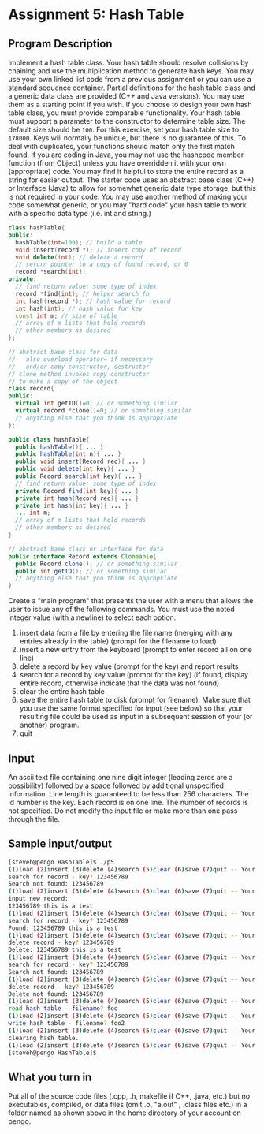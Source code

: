 # Assignment 5: Hash Table

## Program Description
Implement a hash table class. Your hash table should resolve collisions by chaining and use the multiplication method to generate hash keys. You may use your own linked list code from a previous assignment or you can use a standard sequence container. Partial definitions for the hash table class and a generic data class are provided (C++ and Java versions). You may use them as a starting point if you wish. If you choose to design your own hash table class, you must provide comparable functionality. Your hash table must support a parameter to the constructor to determine table size. The default size should be `100`. For this exercise, set your hash table size to `178000`. Keys will normally be unique, but there is no guarantee of this. To deal with duplicates, your functions should match only the first match found. If you are coding in Java, you may not use the hashcode member function (from Object) unless you have overridden it with your own (appropriate) code. You may find it helpful to store the entire record as a string for easier output.
The starter code uses an abstract base class (C++) or Interface (Java) to allow for somewhat generic data type storage, but this is not required in your code. You may use another method of making your code somewhat generic, or you may "hard code" your hash table to work with a specific data type (i.e. int and string.)

```cpp
class hashTable{
public:
  hashTable(int=100); // build a table
  void insert(record *); // insert copy of record
  void delete(int); // delete a record
  // return pointer to a copy of found record, or 0
  record *search(int); 
private:
  // find return value: some type of index
  record *find(int); // helper search fn
  int hash(record *); // hash value for record
  int hash(int); // hash value for key  
  const int m; // size of table
  // array of m lists that hold records
  // other members as desired
};

// abstract base class for data
//   also overload operator= if necessary
//   and/or copy constructor, destructor 
// clone method invokes copy constructor
// to make a copy of the object
class record{
public:
  virtual int getID()=0; // or something similar 
  virtual record *clone()=0; // or something similar
  // anything else that you think is appropriate 
};
```

```java
public class hashTable{
  public hashTable(){ ... }
  public hashTable(int n){ ... }
  public void insert(Record rec){ ... }
  public void delete(int key){ ... }
  public Record search(int key){ ... }
  // find return value: some type of index
  private Record find(int key){ ... }
  private int hash(Record rec){ ... }
  private int hash(int key){ ... }
  ... int m;  
  // array of m lists that hold records
  // other members as desired
}

// abstract base class or interface for data 
public interface Record extends Cloneable{
  public Record clone(); // or something similar
  public int getID(); // or something similar
  // anything else that you think is appropriate
}
```

Create a "main program" that presents the user with a menu that allows the user to issue any of the following commands. You must use the noted integer value (with a newline) to select each option:
1. insert data from a file by entering the file name (merging with any entries already in the table) (prompt for the filename to load)
2. insert a new entry from the keyboard (prompt to enter record all on one line)
3. delete a record by key value (prompt for the key) and report results
4. search for a record by key value (prompt for the key) (if found, display entire record, otherwise indicate that the data was not found)
5. clear the entire hash table
6. save the entire hash table to disk (prompt for filename). Make sure that you use the same format specified for input (see below) so that your resulting file could be used as input in a subsequent session of your (or another) program.
7. quit

## Input
An ascii text file containing one nine digit integer (leading zeros are a possibility) followed by a space followed by additional unspecified information. Line length is guaranteed to be less than 256 characters. The id number is the key. Each record is on one line. The number of records is not specified. Do not modify the input file or make more than one pass through the file.


## Sample input/output
```sh
[steveh@pengo HashTable]$ ./p5 
(1)load (2)insert (3)delete (4)search (5)clear (6)save (7)quit -- Your choice? 4
search for record - key? 123456789
Search not found: 123456789
(1)load (2)insert (3)delete (4)search (5)clear (6)save (7)quit -- Your choice? 2
input new record:
123456789 this is a test
(1)load (2)insert (3)delete (4)search (5)clear (6)save (7)quit -- Your choice? 4
search for record - key? 123456789
Found: 123456789 this is a test
(1)load (2)insert (3)delete (4)search (5)clear (6)save (7)quit -- Your choice? 3
delete record - key? 123456789
Delete: 123456789 this is a test
(1)load (2)insert (3)delete (4)search (5)clear (6)save (7)quit -- Your choice? 4
search for record - key? 123456789
Search not found: 123456789
(1)load (2)insert (3)delete (4)search (5)clear (6)save (7)quit -- Your choice? 3
delete record - key? 123456789
Delete not found: 123456789
(1)load (2)insert (3)delete (4)search (5)clear (6)save (7)quit -- Your choice? 1
read hash table - filename? foo
(1)load (2)insert (3)delete (4)search (5)clear (6)save (7)quit -- Your choice? 6
write hash table - filename? foo2
(1)load (2)insert (3)delete (4)search (5)clear (6)save (7)quit -- Your choice? 5
clearing hash table.
(1)load (2)insert (3)delete (4)search (5)clear (6)save (7)quit -- Your choice? 7
[steveh@pengo HashTable]$ 
```

## What you turn in
Put all of the source code files (.cpp, .h, makefile if C++, .java, etc.) but no executables, compiled, or data files (omit .o, "a.out" , .class files etc.) in a folder named as shown above in the home directory of your account on pengo.